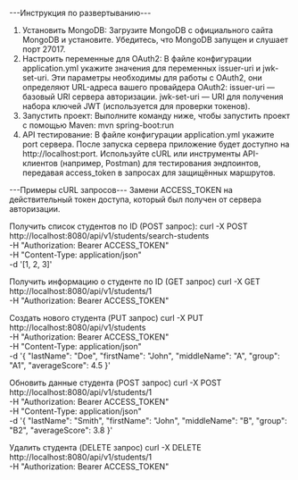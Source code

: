 ---Инструкция по развертыванию---
1) Установить MongoDB:
    Загрузите MongoDB с официального сайта MongoDB и установите.
    Убедитесь, что MongoDB запущен и слушает порт 27017.
2) Настроить переменные для OAuth2:
    В файле конфигурации application.yml укажите
    значения для переменных issuer-uri и jwk-set-uri. Эти параметры необходимы для
    работы с OAuth2, они определяют URL-адреса вашего провайдера OAuth2:
      issuer-uri — базовый URI сервера авторизации.
      jwk-set-uri — URI для получения набора ключей JWT (используется для проверки токенов).
3) Запустить проект:
    Выполните команду ниже, чтобы запустить проект с помощью Maven:
      mvn spring-boot:run
4) API тестирование:
    В файле конфигурации application.yml укажите port сервера.
    После запуска сервера приложение будет доступно на http://localhost:port.
    Используйте cURL или инструменты API-клиентов (например, Postman) для тестирования эндпоинтов,
    передавая access_token в запросах для защищённых маршрутов.
   
---Примеры cURL запросов---
Замени ACCESS_TOKEN на действительный токен доступа, который был получен от сервера авторизации. 

Получить список студентов по ID (POST запрос): 
curl -X POST http://localhost:8080/api/v1/students/search-students \
     -H "Authorization: Bearer ACCESS_TOKEN" \
     -H "Content-Type: application/json" \
     -d '[1, 2, 3]' 

Получить информацию о студенте по ID (GET запрос)
curl -X GET http://localhost:8080/api/v1/students/1 \
     -H "Authorization: Bearer ACCESS_TOKEN"

Создать нового студента (PUT запрос)
curl -X PUT http://localhost:8080/api/v1/students \
     -H "Authorization: Bearer ACCESS_TOKEN" \
     -H "Content-Type: application/json" \
     -d '{
           "lastName": "Doe",
           "firstName": "John",
           "middleName": "A",
           "group": "A1",
           "averageScore": 4.5
         }'

Обновить данные студента (POST запрос)
curl -X POST http://localhost:8080/api/v1/students/1 \
     -H "Authorization: Bearer ACCESS_TOKEN" \
     -H "Content-Type: application/json" \
     -d '{
           "lastName": "Smith",
           "firstName": "John",
           "middleName": "B",
           "group": "B2",
           "averageScore": 3.8
         }'

Удалить студента (DELETE запрос)
curl -X DELETE http://localhost:8080/api/v1/students/1 \
     -H "Authorization: Bearer ACCESS_TOKEN"
